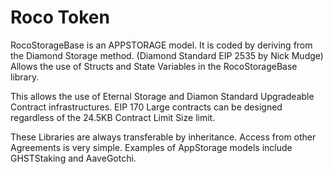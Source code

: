 # Roco Token

RocoStorageBase is an APPSTORAGE model. It is coded by deriving from the Diamond Storage method. \(Diamond Standard EIP 2535 by Nick Mudge\) Allows the use of Structs and State Variables in the RocoStorageBase library. 

This allows the use of Eternal Storage and Diamon Standard Upgradeable Contract infrastructures. EIP 170 Large contracts can be designed regardless of the 24.5KB Contract Limit Size limit. 

These Libraries are always transferable by inheritance. Access from other Agreements is very simple. Examples of AppStorage models include GHSTStaking and AaveGotchi.

